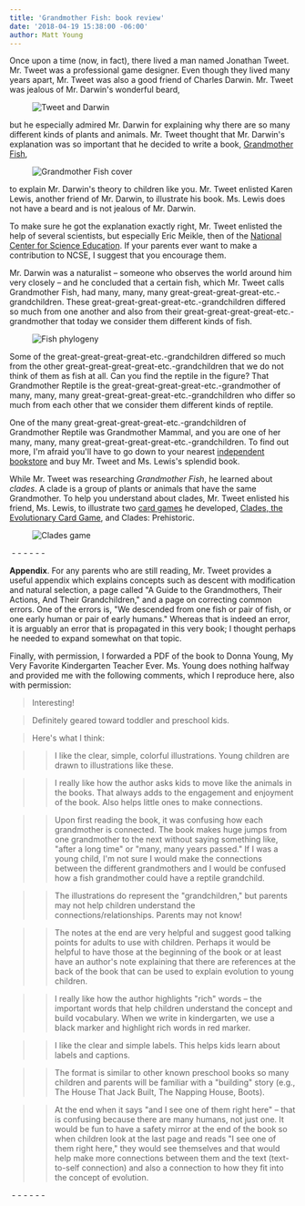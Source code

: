 ```yaml
---
title: 'Grandmother Fish: book review'
date: '2018-04-19 15:38:00 -06:00'
author: Matt Young
---
```


Once upon a time (now, in fact), there lived a man named Jonathan Tweet. Mr. Tweet was a professional game designer. Even though they lived many years apart, Mr. Tweet was also a good friend of Charles Darwin. Mr. Tweet was jealous of Mr. Darwin's wonderful beard,

<figure>
<img src="{{ site.baseurl }}/uploads/2018/Tweet_1_600.jpg" alt=" Tweet and Darwin"/>
</figure>

but he especially admired Mr. Darwin for explaining why there are so many different kinds of plants and animals. Mr. Tweet thought that Mr. Darwin's explanation was so important that he decided to write a book, <a href="http://www.grandmotherfish.com/about/">Grandmother Fish</a>,

<figure>
<img src="{{ site.baseurl }}/uploads/2018/Grandmother_Fish_Cover_600.jpg" alt="Grandmother Fish cover"/>
</figure>

to explain Mr. Darwin's theory to children like you. Mr. Tweet enlisted Karen Lewis, another friend of Mr. Darwin, to illustrate his book. Ms. Lewis does not have a beard and is not jealous of Mr. Darwin.


To make sure he got the explanation exactly right, Mr. Tweet enlisted the help of several scientists, but especially Eric Meikle, then of the <a href="https://ncse.com">National Center for Science Education</a>. If your parents ever want to make a contribution to NCSE, I suggest that you encourage them.

<!--more-->

Mr. Darwin was a naturalist – someone who observes the world around him very closely – and he concluded that a certain fish, which Mr. Tweet calls Grandmother Fish, had many, many, many great-great-great-great-etc.-grandchildren. These great-great-great-great-etc.-grandchildren differed so much from one another and also from their great-great-great-great-etc.-grandmother that today we consider them different kinds of fish.

<figure>
<img src="{{ site.baseurl }}/uploads/2018/Fish_Grandchildren_600.jpg" alt="Fish phylogeny"/>
</figure>

Some of the great-great-great-great-etc.-grandchildren  differed so much from the other great-great-great-great-etc.-grandchildren  that we do not think of them as fish at all. Can you find the reptile in the figure? That Grandmother Reptile is the great-great-great-great-etc.-grandmother of many, many, many great-great-great-great-etc.-grandchildren who differ so much from each other that we consider them different kinds of reptile.

One of the many great-great-great-great-etc.-grandchildren of Grandmother Reptile was Grandmother Mammal, and you are one of her many, many, many great-great-great-great-etc.-grandchildren. To find out more, I'm afraid you'll have to go down to your nearest <a href="https://www.indiebound.org/indie-bookstore-finder">independent bookstore</a> and buy Mr. Tweet and Ms. Lewis's splendid book.

While Mr. Tweet was researching <i>Grandmother Fish</i>, he learned about <i>clades</i>. A clade is a group of plants or animals that have the same Grandmother. To help you understand about clades, Mr. Tweet enlisted his friend, Ms. Lewis, to illustrate two <a href="https://www.youtube.com/watch?v=W004EOoW0Y4">card games</a> he developed, <a href="http://www.grandmotherfish.com/clades/">Clades, the Evolutionary Card Game</a>, and Clades: Prehistoric. 

<figure>
<img src="{{ site.baseurl }}/uploads/2018/Clades_Game_600.jpg" alt="Clades game"/>
</figure>

&nbsp;-&nbsp;-&nbsp;-&nbsp;-&nbsp;-&nbsp;-<br/>

**Appendix**. For any parents who are still reading, Mr. Tweet provides a useful appendix which explains concepts such as descent with modification and natural selection, a page called "A Guide to the Grandmothers, Their Actions, And Their Grandchildren," and a page on correcting common errors. One of the errors is, "We descended from one fish or pair of fish, or one early human or pair of early humans." Whereas that is indeed an error, it is arguably an error that is propagated in this very book; I thought perhaps he needed to expand somewhat on that topic.

Finally, with permission, I forwarded a PDF of the book to Donna Young, My Very Favorite Kindergarten Teacher Ever. Ms. Young does nothing halfway and provided me with the following comments, which I reproduce here, also with permission:

>Interesting!

>Definitely geared toward toddler and preschool kids. 

>Here's what I think:

>>I like the clear, simple, colorful illustrations. Young children are drawn to illustrations like these.
   
>>I really like how the author asks kids to move like the animals in the books. That always adds to the engagement and enjoyment of the book. Also helps little ones to make connections.
  
>>Upon first reading the book, it was confusing how each grandmother is connected. The book makes huge jumps from one grandmother to the next without saying something like, "after a long time" or "many, many years passed." If I was a young child, I'm not sure I would make the connections between the different grandmothers and I would be confused how a fish grandmother could have a reptile grandchild.
   
>>The illustrations do represent the "grandchildren," but parents may not help children understand the connections/relationships. Parents may not know!
    
>>The notes at the end are very helpful and suggest good talking points for adults to use with children. Perhaps it would be helpful to have those at the beginning of the book or at least have an author's note explaining that there are references at the back of the book that can be used to explain evolution to young children.
    
>>I really like how the author highlights "rich" words – the important words that help children understand the concept and build vocabulary. When we write in kindergarten, we use a black marker and highlight rich words in red marker.
   
>>I like the clear and simple labels. This helps kids learn about labels and captions.
   
>>The format is similar to other known preschool books so many children and parents will be familiar with a "building" story (e.g., The House That Jack Built, The Napping House, Boots).
    
>>At the end when it says "and I see one of them right here" &ndash; that is confusing because there are many humans, not just one. It would be fun to have a safety mirror at the end of the book so when children look at the last page and reads "I see one of them right here," they would see themselves and that would help make more connections between them and the text (text-to-self connection) and also a connection to how they fit into the concept of evolution.

&nbsp;-&nbsp;-&nbsp;-&nbsp;-&nbsp;-&nbsp;-<br/>
